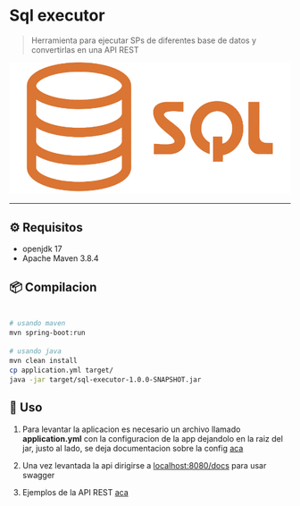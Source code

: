 # Sql executor

> Herramienta para ejecutar SPs de diferentes base de datos y convertirlas en una API REST

 ![alt](docs/img/sql.png)

---

## :gear: Requisitos

* openjdk 17
* Apache Maven 3.8.4

## :package: Compilacion

```bash

# usando maven
mvn spring-boot:run

# usando java
mvn clean install
cp application.yml target/
java -jar target/sql-executor-1.0.0-SNAPSHOT.jar
```

## :tada: Uso

1) Para levantar la aplicacion es necesario un archivo llamado **application.yml** con la configuracion de la app dejandolo en la raiz del jar, justo al lado, se deja documentacion sobre la config [aca](docs/config.md)

2) Una vez levantada la api dirigirse a [localhost:8080/docs](localhost:8080/docs) para usar swagger

3) Ejemplos de la API REST [aca](docs/example.md)
